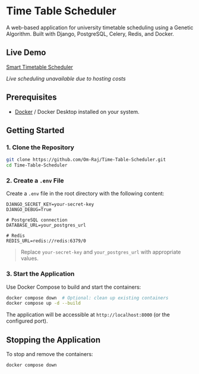 # Time Table Scheduler

A web-based application for university timetable scheduling using a Genetic Algorithm. Built with Django, PostgreSQL, Celery, Redis, and Docker.

## Live Demo
[Smart Timetable Scheduler](https://smart-tts.onrender.com/)

_Live scheduling unavailable due to hosting costs_

## Prerequisites

- [Docker](https://www.docker.com/) / Docker Desktop installed on your system.

## Getting Started

### 1. Clone the Repository

```bash
git clone https://github.com/Om-Raj/Time-Table-Scheduler.git
cd Time-Table-Scheduler
```

### 2. Create a `.env` File

Create a `.env` file in the root directory with the following content:

```dotenv
DJANGO_SECRET_KEY=your-secret-key
DJANGO_DEBUG=True

# PostgreSQL connection
DATABASE_URL=your_postgres_url

# Redis
REDIS_URL=redis://redis:6379/0
```

> Replace `your-secret-key` and `your_postgres_url` with appropriate values.

### 3. Start the Application

Use Docker Compose to build and start the containers:

```bash
docker compose down  # Optional: clean up existing containers
docker compose up -d --build
```

The application will be accessible at `http://localhost:8000` (or the configured port).

## Stopping the Application

To stop and remove the containers:

```bash
docker compose down
```
